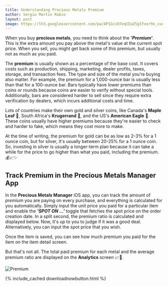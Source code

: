 ```yaml
---
title: Understanding Precious Metals Premium
author: Sergio Martin Rubio
layout: post
image: https://lh3.googleusercontent.com/pw/AP1GczO7eqCEaZSglFxer9x_cuu9NesXqcwvslFGVotqn5vF1IxyEnwtCMoXmiPSEDS0PeMxakAzgEZBz6KPn2p5VhjHL_HhgM0UUmdHvPV44-66Z6tc7A6vG78y-j3i1S5r5LThSKcOSi6yoKYdBkOd9FB6=w1200-h628-s-no?authuser=1
---
```


When you buy **precious metals**, you need to think about the ***'Premium'***. This is the extra amount you pay above the metal's value at the current spot price. When you sell, you might get back some of this premium, but usually not as much as you paid.  

The **premium** is usually shown as a percentage of the base cost. It covers costs such as production, shipping, marketing, dealer profits, taxes, storage, and transaction fees. The type and size of the metal you’re buying also matter. For example, the premium for a 1,000-ounce bar is usually less than that for a 100-ounce bar. Bars typically have lower premiums than coins or rounds because coins are easier to verify without special tools. Additionally, bars are considered harder to sell since they require extra verification by dealers, which incurs additional costs and time.

Lots of countries make their own gold and silver coins, like Canada's **Maple Leaf** 🍁, South Africa's **Krugerrand** 🦏, and the US's **American Eagle** 🦅. These coins usually have higher premiums because they're easier to check and harder to fake, which means they cost more to make. 

At the time of writing, the premium for gold can be as low as 2-3% for a 1 ounce coin, but for silver, it's usually between 20-25% for a 1 ounce coin. So, investing in silver is usually a longer-term plan because it can take a while for the price to go higher than what you paid, including the premium. 💰📈✨

## Track Premium in the Precious Metals Manager App

In the **Precious Metals Manager** iOS app, you can track the amount of *premium* you are paying on every purchase, and everything is calculated for you automatically. Simply input the unit price you paid for a particular item and enable the ***'SPOT ON ...'*** toggle that fetches the spot price on the order creation date. In a split second, the premium ratio is calculated and displayed below. Now, it's up to you to judge if it was a good deal. Alternatively, you can input the spot price that you wish.

Once the item is saved, you can see how much premium you paid for the item on the item detail screen.

But that's not all. The total paid premium for each metal and the average premium ratio are displayed on the **Analytics** screen 📈🚀.

<img class="img-fluid" src="https://lh3.googleusercontent.com/pw/AP1GczNwtdYZd7-wrBmRhK2VpIaj47Bq1tN8fkwP1VH693t7uiYVrC2TfbCdz2vaKSx0eWCZ1CJ778PyFyRDV9dJOGrrqAbb6Dd5lAzZ3Gzey6WgyqdNutD1BsiEL0PWFP3MwrfxMtb5T50VZdqxmjpB-WjK=w1920-h1080-s-no?authuser=1" alt="Premium" />

{% include_cached downloadnowbutton.html %}